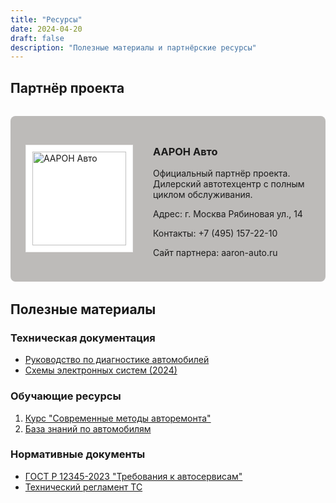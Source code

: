 ```yaml
---
title: "Ресурсы"
date: 2024-04-20
draft: false
description: "Полезные материалы и партнёрские ресурсы"
---
```


## Партнёр проекта

<div class="partner-card">
<a href="https://aaron-auto.ru" target="_blank">
<img src="/images/pp.jpg" alt="ААРОН Авто" width="150">
</a>
<div class="partner-info">
<h3>ААРОН Авто</h3>
<p>Официальный партнёр проекта. Дилерский автотехцентр с полным циклом обслуживания.</p>
<p> Адрес: г. Москва Рябиновая ул., 14</p>
<p> Контакты: +7 (495) 157-22-10</p>
<p> Сайт партнера: aaron-auto.ru </p>
</div>
</div>

## Полезные материалы

### Техническая документация
- [Руководство по диагностике автомобилей](https://example.com/diagnostic-manual.pdf)
- [Схемы электронных систем (2024)](https://example.com/wiring-diagrams)

### Обучающие ресурсы
1. [Курс "Современные методы авторемонта"](https://academy.aaron-auto.ru)
2. [База знаний по автомобилям](https://wiki.autodoc.ru)

### Нормативные документы
- [ГОСТ Р 12345-2023 "Требования к автосервисам"](https://example.com/gost-2023)
- [Технический регламент ТС](https://example.com/tech-regulations)

<style>
.partner-card {
  display: flex;
  align-items: center;
  gap: 2rem;
  margin: 2rem 0;
  padding: 1.5rem;
  background:rgb(189, 187, 185);
  border-radius: 8px;
}
.partner-info {
  flex: 1;
}
.partner-card img {
  border: 1px solid #eee;
  padding: 10px;
  background: white;
}
@media (max-width: 650px) {
  .partner-card {
    flex-direction: column;
    text-align: center;
  }
}
</style>